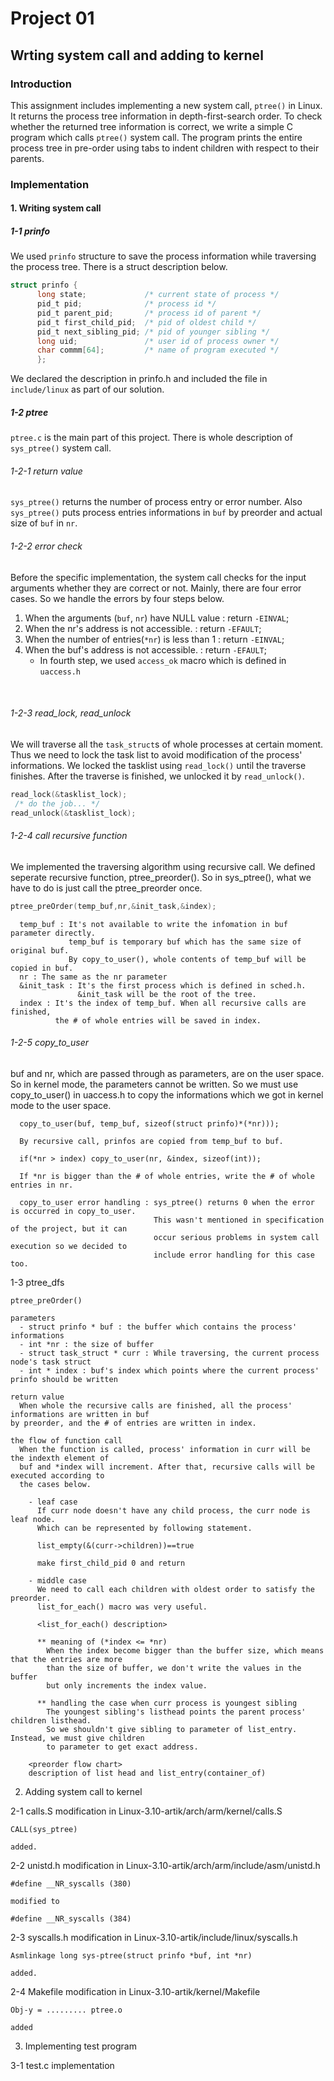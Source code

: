 
# Project 01

## Wrting system call and adding to kernel

### Introduction
 This assignment includes implementing a new system call, `ptree()` in Linux. It returns the process tree information in depth-first-search order. To check whether the returned tree information is correct, we write a simple C program which calls `ptree()` system call. The program prints the entire process tree in pre-order using tabs to indent children with respect to their parents.

### Implementation

#### 1. Writing system call
##### 1-1 prinfo
 We used `prinfo` structure to save the process information while traversing the process tree.
There is a struct description below.
    
```c    
struct prinfo {
      long state;             /* current state of process */
      pid_t pid;              /* process id */
      pid_t parent_pid;       /* process id of parent */
      pid_t first_child_pid;  /* pid of oldest child */
      pid_t next_sibling_pid; /* pid of younger sibling */
      long uid;               /* user id of process owner */
      char commm[64];         /* name of program executed */
      };
```
 We declared the description in prinfo.h and included the file in `include/linux` as part of our solution.
  
##### 1-2 ptree
 `ptree.c` is the main part of this project. There is whole description of `sys_ptree()` system call.
    
###### 1-2-1 return value
 `sys_ptree()` returns the number of process entry or error number. Also `sys_ptree()` puts process 
entries informations in `buf` by preorder and actual size of `buf` in `nr`.
    
###### 1-2-2 error check
 Before the specific implementation, the system call checks for the input arguments whether 
they are correct or not. Mainly, there are four error cases. So we handle the errors by 
four steps below.
      
   1. When the arguments (`buf`, `nr`) have NULL value : return `-EINVAL`;
   2. When the nr's address is not accessible.     : return `-EFAULT`;
   3. When the number of entries(`*nr`) is less than 1    : return `-EINVAL`;
   4. When the buf's address is not accessible.    : return `-EFAULT`;
      - In fourth step, we used `access_ok` macro which is defined in `uaccess.h`
        
        <whole definition of access_ok macro>
 
###### 1-2-3 read_lock, read_unlock
 We will traverse all the `task_struct`s of whole processes at certain moment. Thus we need to
lock the task list to avoid modification of the process' informations. We locked the tasklist
using `read_lock()` until the traverse finishes. After the traverse is finished, we unlocked it
by `read_unlock()`.
      
```c
read_lock(&tasklist_lock);
 /* do the job... */
read_unlock(&tasklist_lock);
```
      
###### 1-2-4 call recursive function
 We implemented the traversing algorithm using recursive call. We defined seperate recursive
function, ptree_preorder(). So in sys_ptree(), what we have to do is just call the ptree_preorder
once.

```c
ptree_preOrder(temp_buf,nr,&init_task,&index);
```   

      temp_buf : It's not available to write the infomation in buf parameter directly.
                 temp_buf is temporary buf which has the same size of original buf.
                 By copy_to_user(), whole contents of temp_buf will be copied in buf.
      nr : The same as the nr parameter
      &init_task : It's the first process which is defined in sched.h. 
                   &init_task will be the root of the tree.
      index : It's the index of temp_buf. When all recursive calls are finished, 
              the # of whole entries will be saved in index.
      
###### 1-2-5 copy_to_user
 buf and nr, which are passed through as parameters, are on the user space. So in kernel mode,
the parameters cannot be written. So we must use copy_to_user() in uaccess.h to copy the informations
which we got in kernel mode to the user space.
      
      copy_to_user(buf, temp_buf, sizeof(struct prinfo)*(*nr)));
      
      By recursive call, prinfos are copied from temp_buf to buf.
      
      if(*nr > index) copy_to_user(nr, &index, sizeof(int));
      
      If *nr is bigger than the # of whole entries, write the # of whole entries in nr.
      
      copy_to_user error handling : sys_ptree() returns 0 when the error is occurred in copy_to_user.
                                    This wasn't mentioned in specification of the project, but it can
                                    occur serious problems in system call execution so we decided to 
                                    include error handling for this case too.
      
  1-3 ptree_dfs
  
    ptree_preOrder()
    
    parameters
      - struct prinfo * buf : the buffer which contains the process' informations
      - int *nr : the size of buffer
      - struct task_struct * curr : While traversing, the current process node's task struct
      - int * index : buf's index which points where the current process' prinfo should be written
      
    return value
      When whole the recursive calls are finished, all the process' informations are written in buf
    by preorder, and the # of entries are written in index.
    
    the flow of function call
      When the function is called, process' information in curr will be the indexth element of
      buf and *index will increment. After that, recursive calls will be executed according to 
      the cases below.
      
        - leaf case
          If curr node doesn't have any child process, the curr node is leaf node.
          Which can be represented by following statement.
          
          list_empty(&(curr->children))==true
          
          make first_child_pid 0 and return
          
        - middle case
          We need to call each children with oldest order to satisfy the preorder.
          list_for_each() macro was very useful.
          
          <list_for_each() description>
          
          ** meaning of (*index <= *nr)
            When the index become bigger than the buffer size, which means that the entries are more
            than the size of buffer, we don't write the values in the buffer 
            but only increments the index value.
            
          ** handling the case when curr process is youngest sibling
            The youngest sibling's listhead points the parent process' children listhead.
            So we shouldn't give sibling to parameter of list_entry. Instead, we must give children
            to parameter to get exact address.
            
        <preorder flow chart>
        description of list head and list_entry(container_of)
        

      
2. Adding system call to kernel
  
  2-1 calls.S modification
    in Linux-3.10-artik/arch/arm/kernel/calls.S
    
    CALL(sys_ptree) 
    
    added.
    
  2-2 unistd.h modification
    in Linux-3.10-artik/arch/arm/include/asm/unistd.h
    
    #define __NR_syscalls (380)
    
    modified to
    
    #define __NR_syscalls (384)
    
  2-3 syscalls.h modification
    in Linux-3.10-artik/include/linux/syscalls.h
    
    Asmlinkage long sys-ptree(struct prinfo *buf, int *nr)
    
    added.
    
  2-4 Makefile modification
    in Linux-3.10-artik/kernel/Makefile
    
    Obj-y = ......... ptree.o 
    
    added
    
3. Implementing test program

  3-1 test.c implementation
